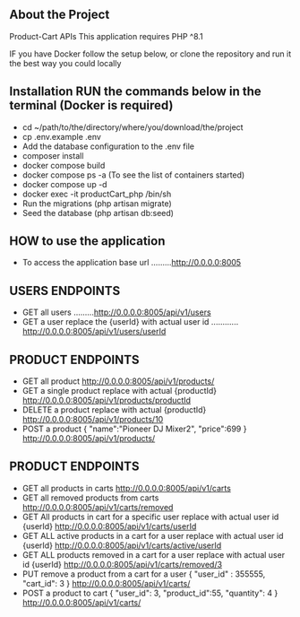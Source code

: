 ## About the Project

Product-Cart APIs
This application requires PHP ^8.1

IF you have Docker follow the setup below, or clone the repository and run it the best way you could locally

## Installation RUN the commands below in the terminal (Docker is required)
- cd ~/path/to/the/directory/where/you/download/the/project
- cp .env.example .env
- Add the database configuration to the .env file
- composer install
- docker compose build
- docker compose ps -a (To see the list of containers started) 
- docker compose up -d
- docker exec -it productCart_php /bin/sh
- Run the migrations (php artisan migrate)
- Seed the database (php artisan db:seed)

## HOW to use the application
- To access the application base url .........http://0.0.0.0:8005

## USERS ENDPOINTS

- GET all users .........http://0.0.0.0:8005/api/v1/users
- GET a user replace the {userId} with actual user id ............ http://0.0.0.0:8005/api/v1/users/userId

## PRODUCT ENDPOINTS
- GET all product http://0.0.0.0:8005/api/v1/products/
- GET a single product replace with actual {productId} http://0.0.0.0:8005/api/v1/products/productId
- DELETE a product replace with actual {productId} http://0.0.0.0:8005/api/v1/products/10
- POST a product {
  "name":"Pioneer DJ Mixer2",
  "price":699
  } http://0.0.0.0:8005/api/v1/products/

## PRODUCT ENDPOINTS
- GET all products in carts http://0.0.0.0:8005/api/v1/carts
- GET all removed products from carts http://0.0.0.0:8005/api/v1/carts/removed
- GET All products in cart for a specific user replace with actual user id {userId} http://0.0.0.0:8005/api/v1/carts/userId
- GET ALL active products in a cart for a user replace with actual user id {userId} http://0.0.0.0:8005/api/v1/carts/active/userId
- GET ALL products removed in a cart for a user replace with actual user id {userId} http://0.0.0.0:8005/api/v1/carts/removed/3
- PUT remove a product from a cart for a user {
    "user_id" : 355555,
    "cart_id": 3
} http://0.0.0.0:8005/api/v1/carts/
- POST a product to cart {
    "user_id": 3,
    "product_id":55,
    "quantity": 4
} http://0.0.0.0:8005/api/v1/carts/
